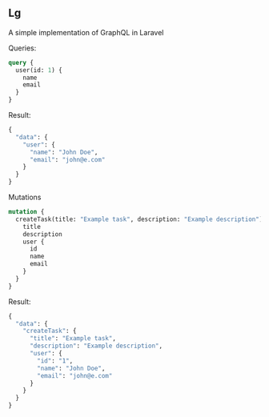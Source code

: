 ## Lg

A simple implementation of GraphQL in Laravel

Queries:
```graphql
query {
  user(id: 1) {
    name
    email
  }
}
```
Result:

```graphql
{
  "data": {
    "user": {
      "name": "John Doe",
      "email": "john@e.com"
    }
  }
}

```

Mutations
```graphql
mutation {
  createTask(title: "Example task", description: "Example description") {
    title
    description
    user {
      id
      name
      email
    }
  }
}
```

Result:
```graphql
{
  "data": {
    "createTask": {
      "title": "Example task",
      "description": "Example description",
      "user": {
        "id": "1",
        "name": "John Doe",
        "email": "john@e.com"
      }
    }
  }
}
```



